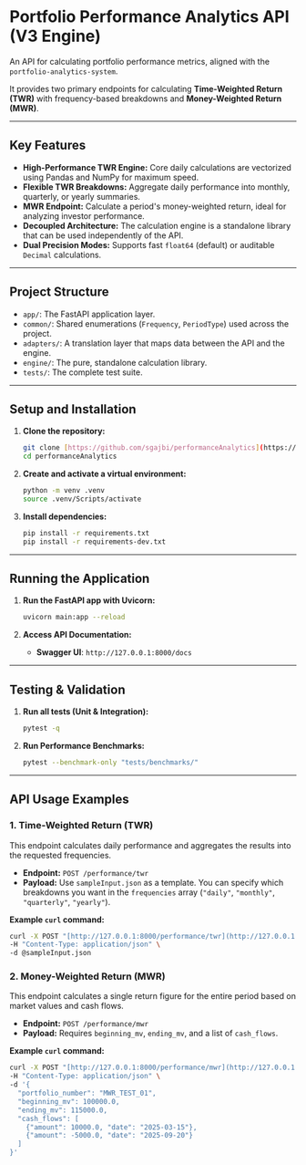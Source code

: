 
# Portfolio Performance Analytics API (V3 Engine)

An API for calculating portfolio performance metrics, aligned with the `portfolio-analytics-system`.

It provides two primary endpoints for calculating **Time-Weighted Return (TWR)** with frequency-based breakdowns and **Money-Weighted Return (MWR)**.

---

## Key Features

-   **High-Performance TWR Engine:** Core daily calculations are vectorized using Pandas and NumPy for maximum speed.
-   **Flexible TWR Breakdowns:** Aggregate daily performance into monthly, quarterly, or yearly summaries.
-   **MWR Endpoint:** Calculate a period's money-weighted return, ideal for analyzing investor performance.
-   **Decoupled Architecture:** The calculation engine is a standalone library that can be used independently of the API.
-   **Dual Precision Modes:** Supports fast `float64` (default) or auditable `Decimal` calculations.

---

## Project Structure

-   `app/`: The FastAPI application layer.
-   `common/`: Shared enumerations (`Frequency`, `PeriodType`) used across the project.
-   `adapters/`: A translation layer that maps data between the API and the engine.
-   `engine/`: The pure, standalone calculation library.
-   `tests/`: The complete test suite.

---

## Setup and Installation

1.  **Clone the repository:**
    ```bash
    git clone [https://github.com/sgajbi/performanceAnalytics](https://github.com/sgajbi/performanceAnalytics)
    cd performanceAnalytics
    ```

2.  **Create and activate a virtual environment:**
    ```bash
    python -m venv .venv
    source .venv/Scripts/activate
    ```

3.  **Install dependencies:**
    ```bash
    pip install -r requirements.txt
    pip install -r requirements-dev.txt
    ```

---

## Running the Application

1.  **Run the FastAPI app with Uvicorn:**
    ```bash
    uvicorn main:app --reload
    ```

2.  **Access API Documentation:**
    -   **Swagger UI**: `http://127.0.0.1:8000/docs`

---

## Testing & Validation

1.  **Run all tests (Unit & Integration):**
    ```bash
    pytest -q
    ```

2.  **Run Performance Benchmarks:**
    ```bash
    pytest --benchmark-only "tests/benchmarks/"
    ```

---

## API Usage Examples

### 1. Time-Weighted Return (TWR)

This endpoint calculates daily performance and aggregates the results into the requested frequencies.

-   **Endpoint:** `POST /performance/twr`
-   **Payload:** Use `sampleInput.json` as a template. You can specify which breakdowns you want in the `frequencies` array (`"daily"`, `"monthly"`, `"quarterly"`, `"yearly"`).

**Example `curl` command:**
```bash
curl -X POST "[http://127.0.0.1:8000/performance/twr](http://127.0.0.1:8000/performance/twr)" \
-H "Content-Type: application/json" \
-d @sampleInput.json
````

### 2\. Money-Weighted Return (MWR)

This endpoint calculates a single return figure for the entire period based on market values and cash flows.

  - **Endpoint:** `POST /performance/mwr`
  - **Payload:** Requires `beginning_mv`, `ending_mv`, and a list of `cash_flows`.

**Example `curl` command:**

```bash
curl -X POST "[http://127.0.0.1:8000/performance/mwr](http://127.0.0.1:8000/performance/mwr)" \
-H "Content-Type: application/json" \
-d '{
  "portfolio_number": "MWR_TEST_01",
  "beginning_mv": 100000.0,
  "ending_mv": 115000.0,
  "cash_flows": [
    {"amount": 10000.0, "date": "2025-03-15"},
    {"amount": -5000.0, "date": "2025-09-20"}
  ]
}'
```
